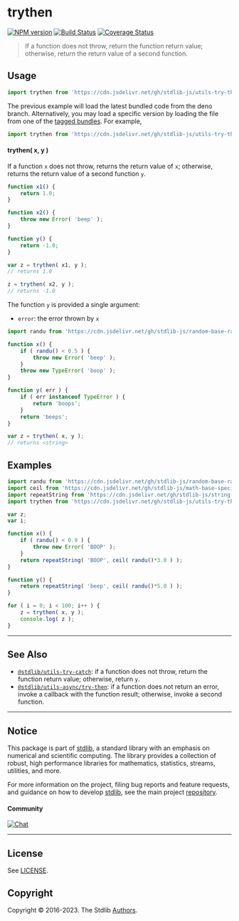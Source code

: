 <!--

@license Apache-2.0

Copyright (c) 2018 The Stdlib Authors.

Licensed under the Apache License, Version 2.0 (the "License");
you may not use this file except in compliance with the License.
You may obtain a copy of the License at

   http://www.apache.org/licenses/LICENSE-2.0

Unless required by applicable law or agreed to in writing, software
distributed under the License is distributed on an "AS IS" BASIS,
WITHOUT WARRANTIES OR CONDITIONS OF ANY KIND, either express or implied.
See the License for the specific language governing permissions and
limitations under the License.

-->

# trythen

[![NPM version][npm-image]][npm-url] [![Build Status][test-image]][test-url] [![Coverage Status][coverage-image]][coverage-url] <!-- [![dependencies][dependencies-image]][dependencies-url] -->

> If a function does not throw, return the function return value; otherwise, return the return value of a second function.

<!-- Section to include introductory text. Make sure to keep an empty line after the intro `section` element and another before the `/section` close. -->

<section class="intro">

</section>

<!-- /.intro -->

<!-- Package usage documentation. -->



<section class="usage">

## Usage

```javascript
import trythen from 'https://cdn.jsdelivr.net/gh/stdlib-js/utils-try-then@deno/mod.js';
```
The previous example will load the latest bundled code from the deno branch. Alternatively, you may load a specific version by loading the file from one of the [tagged bundles](https://github.com/stdlib-js/utils-try-then/tags). For example,

```javascript
import trythen from 'https://cdn.jsdelivr.net/gh/stdlib-js/utils-try-then@v0.0.11-deno/mod.js';
```

#### trythen( x, y )

If a function `x` does not throw, returns the return value of `x`; otherwise, returns the return value of a second function `y`.

```javascript
function x1() {
    return 1.0;
}

function x2() {
    throw new Error( 'beep' );
}

function y() {
    return -1.0;
}

var z = trythen( x1, y );
// returns 1.0

z = trythen( x2, y );
// returns -1.0
```

The function `y` is provided a single argument:

-   `error`: the error thrown by `x`

```javascript
import randu from 'https://cdn.jsdelivr.net/gh/stdlib-js/random-base-randu@deno/mod.js';

function x() {
    if ( randu() < 0.5 ) {
        throw new Error( 'beep' );
    }
    throw new TypeError( 'boop' );
}

function y( err ) {
    if ( err instanceof TypeError ) {
        return 'boops';
    }
    return 'beeps';
}

var z = trythen( x, y );
// returns <string>
```

</section>

<!-- /.usage -->

<!-- Package usage notes. Make sure to keep an empty line after the `section` element and another before the `/section` close. -->

<section class="notes">

</section>

<!-- /.notes -->

<!-- Package usage examples. -->

<section class="examples">

## Examples

<!-- eslint no-undef: "error" -->

```javascript
import randu from 'https://cdn.jsdelivr.net/gh/stdlib-js/random-base-randu@deno/mod.js';
import ceil from 'https://cdn.jsdelivr.net/gh/stdlib-js/math-base-special-ceil@deno/mod.js';
import repeatString from 'https://cdn.jsdelivr.net/gh/stdlib-js/string-repeat@deno/mod.js';
import trythen from 'https://cdn.jsdelivr.net/gh/stdlib-js/utils-try-then@deno/mod.js';

var z;
var i;

function x() {
    if ( randu() < 0.9 ) {
        throw new Error( 'BOOP' );
    }
    return repeatString( 'BOOP', ceil( randu()*3.0 ) );
}

function y() {
    return repeatString( 'beep', ceil( randu()*5.0 ) );
}

for ( i = 0; i < 100; i++ ) {
    z = trythen( x, y );
    console.log( z );
}
```

</section>

<!-- /.examples -->

<!-- Section to include cited references. If references are included, add a horizontal rule *before* the section. Make sure to keep an empty line after the `section` element and another before the `/section` close. -->

<section class="references">

</section>

<!-- /.references -->

<!-- Section for related `stdlib` packages. Do not manually edit this section, as it is automatically populated. -->

<section class="related">

* * *

## See Also

-   <span class="package-name">[`@stdlib/utils-try-catch`][@stdlib/utils/try-catch]</span><span class="delimiter">: </span><span class="description">if a function does not throw, return the function return value; otherwise, return `y`.</span>
-   <span class="package-name">[`@stdlib/utils-async/try-then`][@stdlib/utils/async/try-then]</span><span class="delimiter">: </span><span class="description">if a function does not return an error, invoke a callback with the function result; otherwise, invoke a second function.</span>

</section>

<!-- /.related -->

<!-- Section for all links. Make sure to keep an empty line after the `section` element and another before the `/section` close. -->


<section class="main-repo" >

* * *

## Notice

This package is part of [stdlib][stdlib], a standard library with an emphasis on numerical and scientific computing. The library provides a collection of robust, high performance libraries for mathematics, statistics, streams, utilities, and more.

For more information on the project, filing bug reports and feature requests, and guidance on how to develop [stdlib][stdlib], see the main project [repository][stdlib].

#### Community

[![Chat][chat-image]][chat-url]

---

## License

See [LICENSE][stdlib-license].


## Copyright

Copyright &copy; 2016-2023. The Stdlib [Authors][stdlib-authors].

</section>

<!-- /.stdlib -->

<!-- Section for all links. Make sure to keep an empty line after the `section` element and another before the `/section` close. -->

<section class="links">

[npm-image]: http://img.shields.io/npm/v/@stdlib/utils-try-then.svg
[npm-url]: https://npmjs.org/package/@stdlib/utils-try-then

[test-image]: https://github.com/stdlib-js/utils-try-then/actions/workflows/test.yml/badge.svg?branch=v0.0.11
[test-url]: https://github.com/stdlib-js/utils-try-then/actions/workflows/test.yml?query=branch:v0.0.11

[coverage-image]: https://img.shields.io/codecov/c/github/stdlib-js/utils-try-then/main.svg
[coverage-url]: https://codecov.io/github/stdlib-js/utils-try-then?branch=main

<!--

[dependencies-image]: https://img.shields.io/david/stdlib-js/utils-try-then.svg
[dependencies-url]: https://david-dm.org/stdlib-js/utils-try-then/main

-->

[chat-image]: https://img.shields.io/gitter/room/stdlib-js/stdlib.svg
[chat-url]: https://app.gitter.im/#/room/#stdlib-js_stdlib:gitter.im

[stdlib]: https://github.com/stdlib-js/stdlib

[stdlib-authors]: https://github.com/stdlib-js/stdlib/graphs/contributors

[umd]: https://github.com/umdjs/umd
[es-module]: https://developer.mozilla.org/en-US/docs/Web/JavaScript/Guide/Modules

[deno-url]: https://github.com/stdlib-js/utils-try-then/tree/deno
[umd-url]: https://github.com/stdlib-js/utils-try-then/tree/umd
[esm-url]: https://github.com/stdlib-js/utils-try-then/tree/esm
[branches-url]: https://github.com/stdlib-js/utils-try-then/blob/main/branches.md

[stdlib-license]: https://raw.githubusercontent.com/stdlib-js/utils-try-then/main/LICENSE

<!-- <related-links> -->

[@stdlib/utils/try-catch]: https://github.com/stdlib-js/utils-try-catch/tree/deno

[@stdlib/utils/async/try-then]: https://github.com/stdlib-js/utils-async-try-then/tree/deno

<!-- </related-links> -->

</section>

<!-- /.links -->

